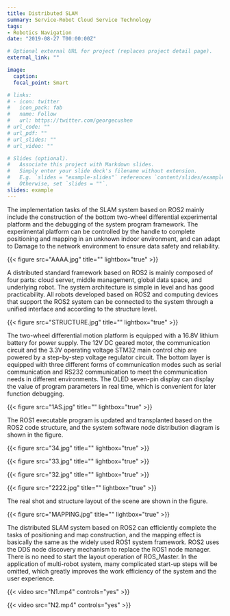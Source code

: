 ```yaml
---
title: Distributed SLAM
summary: Service-Robot Cloud Service Technology
tags:
- Robotics Navigation
date: "2019-08-27 T00:00:00Z"

# Optional external URL for project (replaces project detail page).
external_link: ""

image:
  caption: 
  focal_point: Smart

# links:
# - icon: twitter
#   icon_pack: fab
#   name: Follow
#   url: https://twitter.com/georgecushen
# url_code: ""
# url_pdf: ""
# url_slides: ""
# url_video: ""

# Slides (optional).
#   Associate this project with Markdown slides.
#   Simply enter your slide deck's filename without extension.
#   E.g. `slides = "example-slides"` references `content/slides/example-slides.md`.
#   Otherwise, set `slides = ""`.
slides: example
---
```


The implementation tasks of the SLAM system based on ROS2 mainly include the construction of the bottom two-wheel differential experimental platform and the debugging of the system program framework. The experimental platform can be controlled by the handle to complete positioning and mapping in an unknown indoor environment, and can adapt to Damage to the network environment to ensure data safety and reliability.

{{< figure src="AAAA.jpg" title="" lightbox="true" >}}

A distributed standard framework based on ROS2 is mainly composed of four parts: cloud server, middle management, global data space, and underlying robot. The system architecture is simple in level and has good practicability. All robots developed based on ROS2 and computing devices that support the ROS2 system can be connected to the system through a unified interface and according to the structure level.

{{< figure src="STRUCTURE.jpg" title="" lightbox="true" >}}

The two-wheel differential motion platform is equipped with a 16.8V lithium battery for power supply. The 12V DC geared motor, the communication circuit and the 3.3V operating voltage STM32 main control chip are powered by a step-by-step voltage regulator circuit. The bottom layer is equipped with three different forms of communication modes such as serial communication and RS232 communication to meet the communication needs in different environments. The OLED seven-pin display can display the value of program parameters in real time, which is convenient for later function debugging.

{{< figure src="1AS.jpg" title="" lightbox="true" >}}


The ROS1 executable program is updated and transplanted based on the ROS2 code structure, and the system software node distribution diagram is shown in the figure.

{{< figure src="34.jpg" title="" lightbox="true" >}}

{{< figure src="33.jpg" title="" lightbox="true" >}}

{{< figure src="32.jpg" title="" lightbox="true" >}}

{{< figure src="2222.jpg" title="" lightbox="true" >}}

The real shot and structure layout of the scene are shown in the figure.


{{< figure src="MAPPING.jpg" title="" lightbox="true" >}}

The distributed SLAM system based on ROS2 can efficiently complete the tasks of positioning and map construction, and the mapping effect is basically the same as the widely used ROS1 system framework. ROS2 uses the DDS node discovery mechanism to replace the ROS1 node manager. There is no need to start the layout operation of ROS_Master. In the application of multi-robot system, many complicated start-up steps will be omitted, which greatly improves the work efficiency of the system and the user experience.

{{< video src="N1.mp4" controls="yes" >}}

{{< video src="N2.mp4" controls="yes" >}}